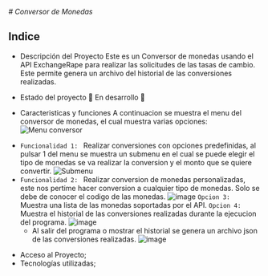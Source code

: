 <em> # Conversor de Monedas </em>

## Indice
* Descripción del Proyecto
  Este es un Conversor de monedas usando el API ExchangeRape para realizar las solicitudes de las tasas de cambio.
  Este permite genera un archivo del historial de las conversiones realizadas.
  
* Estado del proyecto
  🚧 En desarrollo 🚧
  
* Caracteristicas y funciones
  A continuacion se muestra el menu del conversor de monedas, el cual muestra varias opciones:
![Menu conversor](https://github.com/keatnis/currency-coverter/assets/95552515/fd71e44e-99c2-422f-96b9-b944421b9013)
 - `Funcionalidad 1: ` Realizar conversiones con opciones predefinidas, al pulsar 1 del menu se muestra  un submenu en el cual se puede elegir  el tipo de monedas se va realizar la conversion y el monto que se quiere convertir.
   ![Submenu](https://github.com/keatnis/currency-coverter/assets/95552515/d71597bf-2891-42a0-8d37-2e97243a871e)
- `Funcionalidad 2: ` Realizar conversion de monedas personalizadas, este nos pertime hacer conversion a cualquier tipo de monedas. Solo se debe de conocer el codigo de las monedas.
  ![image](https://github.com/keatnis/currency-coverter/assets/95552515/186db2a7-60fb-44d3-898d-5ff5269984d6)
  `Opcion 3: ` Muestra una lista de las monedas soportadas por el API.
  `Opcion 4:` Muestra el historial de las conversiones realizadas durante la ejecucion del programa.
![image](https://github.com/keatnis/currency-coverter/assets/95552515/4b0dba34-5184-49ad-aa69-a68c66c9e9be)
  - Al salir del programa o mostrar el historial se genera un archivo json de las conversiones realizadas.
   ![image](https://github.com/keatnis/currency-coverter/assets/95552515/63bce57b-40af-4ed0-9ad3-ae8519d1855d)

* Acceso al Proyecto;
* Tecnologías utilizadas;

